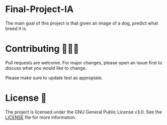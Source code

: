 # Final-Project-IA

The main goal of this project is that given an image of a dog, predict what breed it is.

# Contributing 🧑‍🤝‍🧑

Pull requests are welcome. For major changes, please open an issue first to discuss what you would like to change.

Please make sure to update test as appropiate.

# License 📕

The project is licensed under the GNU General Public License v3.0. See the [LICENSE](LICENSE) file for more information.
